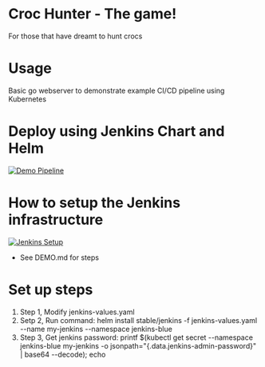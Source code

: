 # Croc Hunter - The game!

For those that have dreamt to hunt crocs

# Usage
Basic go webserver to demonstrate example CI/CD pipeline using Kubernetes 

# Deploy using Jenkins Chart and Helm
[![Demo Pipeline](https://img.youtube.com/vi/NVoln4HdZOY/0.jpg)](https://youtu.be/NVoln4HdZOY "Demo Pipeline")

# How to setup the Jenkins infrastructure 
[![Jenkins Setup](https://img.youtube.com/vi/eMOzF_xAm7w/0.jpg)](https://youtu.be/eMOzF_xAm7w "Jenkins Setup")
* See DEMO.md for steps


# Set up steps
1. Step 1, Modify jenkins-values.yaml 
2. Setp 2, Run command: helm install stable/jenkins -f jenkins-values.yaml --name my-jenkins --namespace jenkins-blue
3. Step 3, Get jenkins password: printf $(kubectl get secret --namespace jenkins-blue my-jenkins -o jsonpath="{.data.jenkins-admin-password}" | base64 --decode); echo
